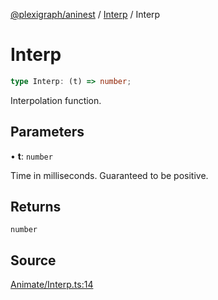 [@plexigraph/aninest](../../index.md) / [Interp](../index.md) / Interp

# Interp

```ts
type Interp: (t) => number;
```

Interpolation function.

## Parameters

• **t**: `number`

Time in milliseconds. Guaranteed to be positive.

## Returns

`number`

## Source

[Animate/Interp.ts:14](https://github.com/plexigraph/aninest/blob/ed5e272/src/Animate/Interp.ts#L14)
